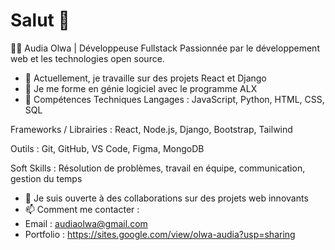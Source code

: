 # Salut 👋

👩‍💻 Audia Olwa | Développeuse Fullstack
Passionnée par le développement web et les technologies open source.

- 🔭 Actuellement, je travaille sur des projets React et Django
- 🌱 Je me forme en génie logiciel avec le programme ALX
- 🚀 Compétences Techniques
Langages : JavaScript, Python, HTML, CSS, SQL

Frameworks / Librairies : React, Node.js, Django, Bootstrap, Tailwind

Outils : Git, GitHub, VS Code, Figma, MongoDB

Soft Skills : Résolution de problèmes, travail en équipe, communication, gestion du temps

- 👯 Je suis ouverte à des collaborations sur des projets web innovants
- 📫 Comment me contacter :
- Email : audiaolwa@gmail.com
- Portfolio : https://sites.google.com/view/olwa-audia?usp=sharing
